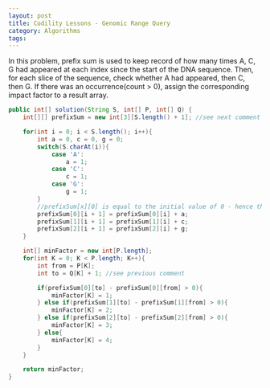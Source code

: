 ```yaml
---
layout: post
title: Codility Lessons - Genomic Range Query
category: Algorithms
tags:
---
```


In this problem, prefix sum is used to keep record of how many times A, C, G had appeared at each index since the start of the DNA sequence. Then, for each slice of the sequence, check whether A had appeared, then C, then G. If there was an occurrence(count > 0), assign the corresponding impact factor to a result array.

```java
public int[] solution(String S, int[] P, int[] Q) {
    int[][] prefixSum = new int[3][S.length() + 1]; //see next comment

    for(int i = 0; i < S.length(); i++){
        int a = 0, c = 0, g = 0;
        switch(S.charAt(i)){
            case 'A':
                a = 1;
            case 'C':
                c = 1;
            case 'G':
                g = 1;
        }
        //prefixSum[x][0] is equal to the initial value of 0 - hence the +1
        prefixSum[0][i + 1] = prefixSum[0][i] + a;
        prefixSum[1][i + 1] = prefixSum[1][i] + c;
        prefixSum[2][i + 1] = prefixSum[2][i] + g;
    }

    int[] minFactor = new int[P.length];
    for(int K = 0; K < P.length; K++){
        int from = P[K];
        int to = Q[K] + 1; //see previous comment

        if(prefixSum[0][to] - prefixSum[0][from] > 0){
            minFactor[K] = 1;
        } else if(prefixSum[1][to] - prefixSum[1][from] > 0){
            minFactor[K] = 2;
        } else if(prefixSum[2][to] - prefixSum[2][from] > 0){
            minFactor[K] = 3;
        } else{
            minFactor[K] = 4;
        }
    }

    return minFactor;
}
```
